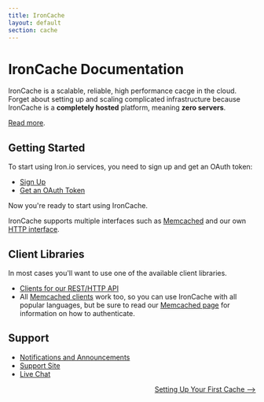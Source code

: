 ```yaml
---
title: IronCache
layout: default
section: cache
---
```


# IronCache Documentation

IronCache is a scalable, reliable, high performance cacge in the cloud. Forget about setting up and scaling complicated infrastructure because
IronCache is a **completely hosted** platform, meaning **zero servers**.

[Read more](http://www.iron.io/products/cache).

## Getting Started

To start using Iron.io services, you need to sign up and get an OAuth token:

* [Sign Up](http://www.iron.io)
* [Get an OAuth Token](http://hud.iron.io/tokens)

Now you're ready to start using IronCache.

IronCache supports multiple interfaces such as [Memcached](/cache/code/memcached) and our own [HTTP interface](/cache/reference/api).

## Client Libraries

In most cases you'll want to use one of the available client libraries.

* [Clients for our REST/HTTP API](/cache/code/libraries)
* All [Memcached clients](http://code.google.com/p/memcached/wiki/Clients) work too, so you can use IronCache with all popular languages, but be sure to read our [Memcached page](/cache/code/memcached) for information on how to authenticate.

## Support

* [Notifications and Announcements](https://plus.google.com/107080387635368981384/posts)
* [Support Site](http://support.iron.io)
* [Live Chat](http://get.iron.io/chat)


<p style="width: 100%; text-align: right;"><a href="/cache/start/first-cache" class="next_item">Setting Up Your First Cache --></a></p>
